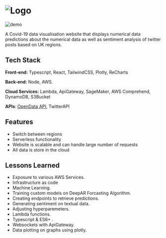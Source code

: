 
# ![Logo](https://imgur.com/pIfefmx.png)
![demo](https://imgur.com/dKlRiit.gif)

A Covid-19 data visualisation website that displays numerical data predictions about the numerical data as well as sentiment analysis of twitter posts based on UK regions.


## Tech Stack

**Front-end:** Typescript, React, TailwindCSS, Plotly, ReCharts

**Back-end:** Node, AWS.

**Cloud Services:** Lambda, ApiGateway, SageMaker, AWS Comprehend, DynamoDB, S3Bucket

**APIs**: [OpenData API](https://coronavirus.data.gov.uk/details/developers-guide/main-api), TwitterAPI


## Features

- Switch between regions
- Serverless functionality
- Website is scalable and can handle large number of requests
- All data is store in the cloud



## Lessons Learned

- Exposure to various AWS Services.
- Infrastructure as code
- Machine Learning.
- Training custom models on DeepAR Forcasting Algorithm.
- Creating endpoints to retrieve predictions.
- Generating sentiment on textual data.
- Adjusting hyperparemeters.
- Lambda functions.
- Typescript & ES6+ .
- Websockets with ApiGateway.
- Data plotting on graphs using plotly.


